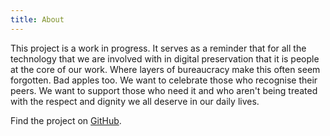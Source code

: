 ```yaml
---
title: About
---
```


This project is a work in progress. It serves as a reminder that for all the
technology that we are involved with in digital preservation that it is people
at the core of our work. Where layers of bureaucracy make this often seem 
forgotten. Bad apples too. We want to celebrate those who recognise their peers. 
We want to support those who need it and who aren't being treated with the 
respect and dignity we all deserve in our daily lives. 

Find the project on [GitHub](https://github.com/digital-preservation-is-people).

